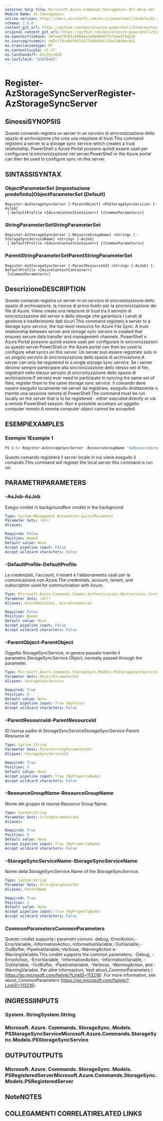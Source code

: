 ```yaml
---
external help file: Microsoft.Azure.Commands.StorageSync.dll-Help.xml
Module Name: Az.StorageSync
online version: https://docs.microsoft.com/en-us/powershell/module/Az.storagesync/register-Azstoragesyncserver
schema: 2.0.0
content_git_url: https://github.com/Azure/azure-powershell/blob/master/src/StorageSync/StorageSync/help/Register-AzStorageSyncServer.md
original_content_git_url: https://github.com/Azure/azure-powershell/blob/master/src/StorageSync/StorageSync/help/Register-AzStorageSyncServer.md
ms.openlocfilehash: edfeebf9781c40b44a5a06db407757a5e2f5d2a5
ms.sourcegitcommit: 4d2c178cd6df9151877b08d54c1f4a228dbec9d1
ms.translationtype: MT
ms.contentlocale: it-IT
ms.lasthandoff: 01/29/2020
ms.locfileid: "93676442"
---
```

# <span data-ttu-id="c836e-101">Register-AzStorageSyncServer</span><span class="sxs-lookup"><span data-stu-id="c836e-101">Register-AzStorageSyncServer</span></span>

## <span data-ttu-id="c836e-102">Sinossi</span><span class="sxs-lookup"><span data-stu-id="c836e-102">SYNOPSIS</span></span>
<span data-ttu-id="c836e-103">Questo comando registra un server in un servizio di sincronizzazione dello spazio di archiviazione che crea una relazione di trust.</span><span class="sxs-lookup"><span data-stu-id="c836e-103">This command registers a server to a storage sync service which creates a trust relationship.</span></span> <span data-ttu-id="c836e-104">PowerShell o Azure Portal possono quindi essere usati per configurare la sincronizzazione nel server.</span><span class="sxs-lookup"><span data-stu-id="c836e-104">PowerShell or the Azure portal can then be used to configure sync on this server.</span></span>

## <span data-ttu-id="c836e-105">SINTASSI</span><span class="sxs-lookup"><span data-stu-id="c836e-105">SYNTAX</span></span>

### <span data-ttu-id="c836e-106">ObjectParameterSet (impostazione predefinita)</span><span class="sxs-lookup"><span data-stu-id="c836e-106">ObjectParameterSet (Default)</span></span>
```
Register-AzStorageSyncServer [-ParentObject] <PSStorageSyncService> [-AsJob]
 [-DefaultProfile <IAzureContextContainer>] [<CommonParameters>]
```

### <span data-ttu-id="c836e-107">StringParameterSet</span><span class="sxs-lookup"><span data-stu-id="c836e-107">StringParameterSet</span></span>
```
Register-AzStorageSyncServer [-ResourceGroupName] <String> [-StorageSyncServiceName] <String> [-AsJob]
 [-DefaultProfile <IAzureContextContainer>] [<CommonParameters>]
```

### <span data-ttu-id="c836e-108">ParentStringParameterSet</span><span class="sxs-lookup"><span data-stu-id="c836e-108">ParentStringParameterSet</span></span>
```
Register-AzStorageSyncServer [-ParentResourceId] <String> [-AsJob] [-DefaultProfile <IAzureContextContainer>]
 [<CommonParameters>]
```

## <span data-ttu-id="c836e-109">Descrizione</span><span class="sxs-lookup"><span data-stu-id="c836e-109">DESCRIPTION</span></span>
<span data-ttu-id="c836e-110">Questo comando registra un server in un servizio di sincronizzazione dello spazio di archiviazione, la risorsa di primo livello per la sincronizzazione dei file di Azure. Viene creata una relazione di trust tra il servizio di sincronizzazione del server e dello storage che garantisce i canali di gestione e trasferimento dati sicuri.</span><span class="sxs-lookup"><span data-stu-id="c836e-110">This command registers a server to a storage sync service, the top-level resource for Azure File Sync. A trust relationship between server and storage sync service is created that ensures secure data transfer and management channels.</span></span> <span data-ttu-id="c836e-111">PowerShell o Azure Portal possono quindi essere usati per configurare le sincronizzazioni su questo server.</span><span class="sxs-lookup"><span data-stu-id="c836e-111">PowerShell or the Azure portal can then be used to configure what syncs on this server.</span></span> <span data-ttu-id="c836e-112">Un server può essere registrato solo in un singolo servizio di sincronizzazione dello spazio di archiviazione.</span><span class="sxs-lookup"><span data-stu-id="c836e-112">A server can only be registered to a single storage sync service.</span></span> <span data-ttu-id="c836e-113">Se i server devono sempre partecipare alla sincronizzazione dello stesso set di file, registrarli nello stesso servizio di sincronizzazione dello spazio di archiviazione.</span><span class="sxs-lookup"><span data-stu-id="c836e-113">If servers ever need to participate in syncing the same set of files, register them to the same storage sync service.</span></span>
<span data-ttu-id="c836e-114">Il comando deve essere eseguito localmente nel server da registrare, eseguito direttamente o tramite una sessione remota di PowerShell.</span><span class="sxs-lookup"><span data-stu-id="c836e-114">The command must be run locally on the server that is to be registered - either executed directly or via a remote PowerShell session.</span></span> <span data-ttu-id="c836e-115">Non è possibile accettare un oggetto computer remoto.</span><span class="sxs-lookup"><span data-stu-id="c836e-115">A remote computer object cannot be accepted.</span></span>

## <span data-ttu-id="c836e-116">ESEMPI</span><span class="sxs-lookup"><span data-stu-id="c836e-116">EXAMPLES</span></span>

### <span data-ttu-id="c836e-117">Esempio 1</span><span class="sxs-lookup"><span data-stu-id="c836e-117">Example 1</span></span>
```powershell
PS C:\> Register-AzStorageSyncServer -ResourceGroupName "myResourceGroup" -StorageSyncServiceName "myStorageSyncServiceName"
```

<span data-ttu-id="c836e-118">Questo comando registrerà il server locale in cui viene eseguito il comando.</span><span class="sxs-lookup"><span data-stu-id="c836e-118">This command will register the local server this command is run on.</span></span>

## <span data-ttu-id="c836e-119">PARAMETRI</span><span class="sxs-lookup"><span data-stu-id="c836e-119">PARAMETERS</span></span>

### <span data-ttu-id="c836e-120">-AsJob</span><span class="sxs-lookup"><span data-stu-id="c836e-120">-AsJob</span></span>
<span data-ttu-id="c836e-121">Esegui cmdlet in background</span><span class="sxs-lookup"><span data-stu-id="c836e-121">Run cmdlet in the background</span></span>

```yaml
Type: System.Management.Automation.SwitchParameter
Parameter Sets: (All)
Aliases:

Required: False
Position: Named
Default value: None
Accept pipeline input: False
Accept wildcard characters: False
```

### <span data-ttu-id="c836e-122">-DefaultProfile</span><span class="sxs-lookup"><span data-stu-id="c836e-122">-DefaultProfile</span></span>
<span data-ttu-id="c836e-123">Le credenziali, l'account, il tenant e l'abbonamento usati per la comunicazione con Azure.</span><span class="sxs-lookup"><span data-stu-id="c836e-123">The credentials, account, tenant, and subscription used for communication with Azure.</span></span>

```yaml
Type: Microsoft.Azure.Commands.Common.Authentication.Abstractions.Core.IAzureContextContainer
Parameter Sets: (All)
Aliases: AzureRmContext, AzureCredential

Required: False
Position: Named
Default value: None
Accept pipeline input: False
Accept wildcard characters: False
```

### <span data-ttu-id="c836e-124">-ParentObject</span><span class="sxs-lookup"><span data-stu-id="c836e-124">-ParentObject</span></span>
<span data-ttu-id="c836e-125">Oggetto StorageSyncService, in genere passato tramite il parametro.</span><span class="sxs-lookup"><span data-stu-id="c836e-125">StorageSyncService Object, normally passed through the parameter.</span></span>

```yaml
Type: Microsoft.Azure.Commands.StorageSync.Models.PSStorageSyncService
Parameter Sets: ObjectParameterSet
Aliases: StorageSyncService

Required: True
Position: 0
Default value: None
Accept pipeline input: True (ByValue)
Accept wildcard characters: False
```

### <span data-ttu-id="c836e-126">-ParentResourceId</span><span class="sxs-lookup"><span data-stu-id="c836e-126">-ParentResourceId</span></span>
<span data-ttu-id="c836e-127">ID risorsa padre di StorageSyncService</span><span class="sxs-lookup"><span data-stu-id="c836e-127">StorageSyncService Parent Resource Id</span></span>

```yaml
Type: System.String
Parameter Sets: ParentStringParameterSet
Aliases: StorageSyncServiceId

Required: True
Position: 0
Default value: None
Accept pipeline input: True (ByPropertyName)
Accept wildcard characters: False
```

### <span data-ttu-id="c836e-128">-ResourceGroupName</span><span class="sxs-lookup"><span data-stu-id="c836e-128">-ResourceGroupName</span></span>
<span data-ttu-id="c836e-129">Nome del gruppo di risorse.</span><span class="sxs-lookup"><span data-stu-id="c836e-129">Resource Group Name.</span></span>

```yaml
Type: System.String
Parameter Sets: StringParameterSet
Aliases:

Required: True
Position: 0
Default value: None
Accept pipeline input: True (ByPropertyName)
Accept wildcard characters: False
```

### <span data-ttu-id="c836e-130">-StorageSyncServiceName</span><span class="sxs-lookup"><span data-stu-id="c836e-130">-StorageSyncServiceName</span></span>
<span data-ttu-id="c836e-131">Nome della StorageSyncService.</span><span class="sxs-lookup"><span data-stu-id="c836e-131">Name of the StorageSyncService.</span></span>

```yaml
Type: System.String
Parameter Sets: StringParameterSet
Aliases: ParentName

Required: True
Position: 1
Default value: None
Accept pipeline input: True (ByPropertyName)
Accept wildcard characters: False
```

### <span data-ttu-id="c836e-132">CommonParameters</span><span class="sxs-lookup"><span data-stu-id="c836e-132">CommonParameters</span></span>
<span data-ttu-id="c836e-133">Questo cmdlet supporta i parametri comuni:-debug,-ErrorAction,-ErrorVariable,-InformationAction,-InformationVariable,-OutVariable,-OutBuffer,-PipelineVariable,-Verbose,-WarningAction e-WarningVariable.</span><span class="sxs-lookup"><span data-stu-id="c836e-133">This cmdlet supports the common parameters: -Debug, -ErrorAction, -ErrorVariable, -InformationAction, -InformationVariable, -OutVariable, -OutBuffer, -PipelineVariable, -Verbose, -WarningAction, and -WarningVariable.</span></span> <span data-ttu-id="c836e-134">Per altre informazioni, Vedi about_CommonParameters ( https://go.microsoft.com/fwlink/?LinkID=113216) .</span><span class="sxs-lookup"><span data-stu-id="c836e-134">For more information, see about_CommonParameters (https://go.microsoft.com/fwlink/?LinkID=113216).</span></span>

## <span data-ttu-id="c836e-135">INGRESSI</span><span class="sxs-lookup"><span data-stu-id="c836e-135">INPUTS</span></span>

### <span data-ttu-id="c836e-136">System. String</span><span class="sxs-lookup"><span data-stu-id="c836e-136">System.String</span></span>

### <span data-ttu-id="c836e-137">Microsoft. Azure. Commands. StorageSync. Models. PSStorageSyncService</span><span class="sxs-lookup"><span data-stu-id="c836e-137">Microsoft.Azure.Commands.StorageSync.Models.PSStorageSyncService</span></span>

## <span data-ttu-id="c836e-138">OUTPUT</span><span class="sxs-lookup"><span data-stu-id="c836e-138">OUTPUTS</span></span>

### <span data-ttu-id="c836e-139">Microsoft. Azure. Commands. StorageSync. Models. PSRegisteredServer</span><span class="sxs-lookup"><span data-stu-id="c836e-139">Microsoft.Azure.Commands.StorageSync.Models.PSRegisteredServer</span></span>

## <span data-ttu-id="c836e-140">Note</span><span class="sxs-lookup"><span data-stu-id="c836e-140">NOTES</span></span>

## <span data-ttu-id="c836e-141">COLLEGAMENTI CORRELATI</span><span class="sxs-lookup"><span data-stu-id="c836e-141">RELATED LINKS</span></span>
